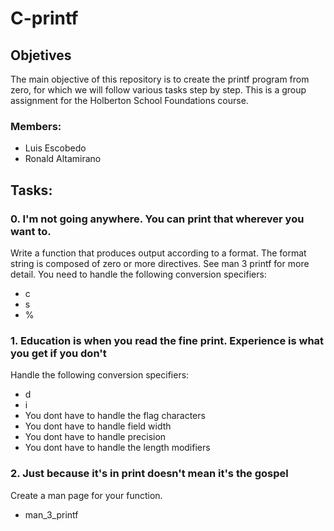 # C-printf

## Objetives
The main objective of this repository is to create the printf program from zero,
for which we will follow various tasks step by step.
This is a group assignment for the Holberton School Foundations course.

### Members:
* Luis Escobedo
* Ronald Altamirano

## Tasks:

### 0. I'm not going anywhere. You can print that wherever you want to.
Write a function that produces output according to a format.
The format string is composed of zero or more directives.
See man 3 printf for more detail. You need to handle the following conversion specifiers:
* c
* s
* %

### 1. Education is when you read the fine print. Experience is what you get if you don't
Handle the following conversion specifiers:
* d
* i
* You dont have to handle the flag characters
* You dont have to handle field width
* You dont have to handle precision
* You dont have to handle the length modifiers

### 2. Just because it's in print doesn't mean it's the gospel
Create a man page for your function.
* man_3_printf